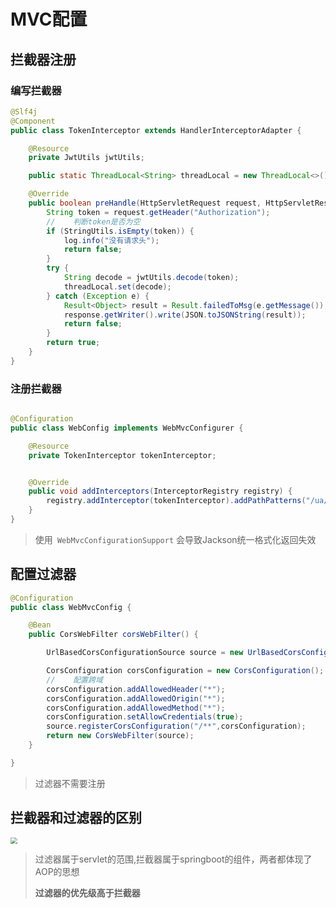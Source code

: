 # MVC配置

## 拦截器注册

### 编写拦截器

```java
@Slf4j
@Component
public class TokenInterceptor extends HandlerInterceptorAdapter {

    @Resource
    private JwtUtils jwtUtils;

    public static ThreadLocal<String> threadLocal = new ThreadLocal<>();

    @Override
    public boolean preHandle(HttpServletRequest request, HttpServletResponse response, Object handler) throws Exception {
        String token = request.getHeader("Authorization");
        //    判断token是否为空
        if (StringUtils.isEmpty(token)) {
            log.info("没有请求头");
            return false;
        }
        try {
            String decode = jwtUtils.decode(token);
            threadLocal.set(decode);
        } catch (Exception e) {
            Result<Object> result = Result.failedToMsg(e.getMessage());
            response.getWriter().write(JSON.toJSONString(result));
            return false;
        }
        return true;
    }
}

```

### 注册拦截器

```java

@Configuration
public class WebConfig implements WebMvcConfigurer {

    @Resource
    private TokenInterceptor tokenInterceptor;


    @Override
    public void addInterceptors(InterceptorRegistry registry) {
        registry.addInterceptor(tokenInterceptor).addPathPatterns("/ua/**");
    }
}

```

> 使用` WebMvcConfigurationSupport` 会导致Jackson统一格式化返回失效



## 配置过滤器

```java
@Configuration
public class WebMvcConfig {

    @Bean
    public CorsWebFilter corsWebFilter() {

        UrlBasedCorsConfigurationSource source = new UrlBasedCorsConfigurationSource();

        CorsConfiguration corsConfiguration = new CorsConfiguration();
        //    配置跨域
        corsConfiguration.addAllowedHeader("*");
        corsConfiguration.addAllowedOrigin("*");
        corsConfiguration.addAllowedMethod("*");
        corsConfiguration.setAllowCredentials(true);
        source.registerCorsConfiguration("/**",corsConfiguration);
        return new CorsWebFilter(source);
    }

}
```

> 过滤器不需要注册



## 拦截器和过滤器的区别

<img src="https://fastly.jsdelivr.net/gh/ctw123/my-img@master/1675823315467v2-bb74e1c3fbbb6fc39036e8003eb34a89_r.jpg" style="zoom:67%;" />

> 过滤器属于servlet的范围,拦截器属于springboot的组件，两者都体现了AOP的思想
>
> **过滤器的优先级高于拦截器**